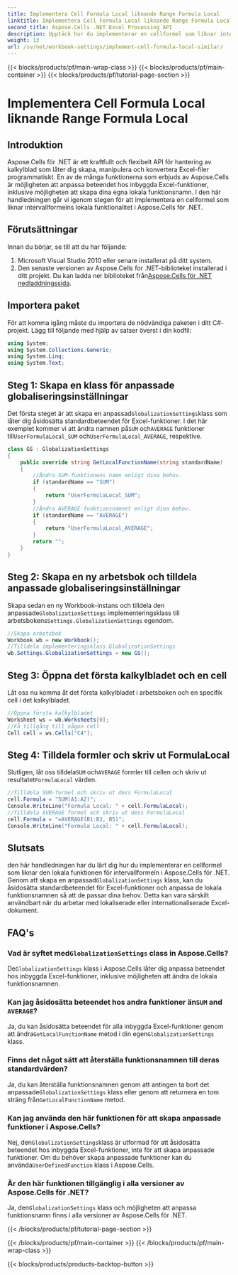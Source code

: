 ```yaml
---
title: Implementera Cell Formula Local liknande Range Formula Local
linktitle: Implementera Cell Formula Local liknande Range Formula Local
second_title: Aspose.Cells .NET Excel Processing API
description: Upptäck hur du implementerar en cellformel som liknar intervallformelns lokala funktionalitet i Aspose.Cells för .NET. Lär dig att anpassa inbyggda Excel-funktionsnamn och mer.
weight: 13
url: /sv/net/workbook-settings/implement-cell-formula-local-similar/
---
```


{{< blocks/products/pf/main-wrap-class >}}
{{< blocks/products/pf/main-container >}}
{{< blocks/products/pf/tutorial-page-section >}}

# Implementera Cell Formula Local liknande Range Formula Local

## Introduktion
Aspose.Cells för .NET är ett kraftfullt och flexibelt API för hantering av kalkylblad som låter dig skapa, manipulera och konvertera Excel-filer programmatiskt. En av de många funktionerna som erbjuds av Aspose.Cells är möjligheten att anpassa beteendet hos inbyggda Excel-funktioner, inklusive möjligheten att skapa dina egna lokala funktionsnamn. I den här handledningen går vi igenom stegen för att implementera en cellformel som liknar intervallformelns lokala funktionalitet i Aspose.Cells för .NET.
## Förutsättningar
Innan du börjar, se till att du har följande:
1. Microsoft Visual Studio 2010 eller senare installerat på ditt system.
2.  Den senaste versionen av Aspose.Cells for .NET-biblioteket installerad i ditt projekt. Du kan ladda ner biblioteket från[Aspose.Cells för .NET nedladdningssida](https://releases.aspose.com/cells/net/).
## Importera paket
För att komma igång måste du importera de nödvändiga paketen i ditt C#-projekt. Lägg till följande med hjälp av satser överst i din kodfil:
```csharp
using System;
using System.Collections.Generic;
using System.Linq;
using System.Text;
```
## Steg 1: Skapa en klass för anpassade globaliseringsinställningar
 Det första steget är att skapa en anpassad`GlobalizationSettings`klass som låter dig åsidosätta standardbeteendet för Excel-funktioner. I det här exemplet kommer vi att ändra namnen på`SUM` och`AVERAGE` funktioner till`UserFormulaLocal_SUM` och`UserFormulaLocal_AVERAGE`, respektive.
```csharp
class GS : GlobalizationSettings
{
    public override string GetLocalFunctionName(string standardName)
    {
        //Ändra SUM-funktionens namn enligt dina behov.
        if (standardName == "SUM")
        {
            return "UserFormulaLocal_SUM";
        }
        //Ändra AVERAGE-funktionsnamnet enligt dina behov.
        if (standardName == "AVERAGE")
        {
            return "UserFormulaLocal_AVERAGE";
        }
        return "";
    }
}
```
## Steg 2: Skapa en ny arbetsbok och tilldela anpassade globaliseringsinställningar
 Skapa sedan en ny Workbook-instans och tilldela den anpassade`GlobalizationSettings` implementeringsklass till arbetsbokens`Settings.GlobalizationSettings` egendom.
```csharp
//Skapa arbetsbok
Workbook wb = new Workbook();
//Tilldela implementeringsklass GlobalizationSettings
wb.Settings.GlobalizationSettings = new GS();
```
## Steg 3: Öppna det första kalkylbladet och en cell
Låt oss nu komma åt det första kalkylbladet i arbetsboken och en specifik cell i det kalkylbladet.
```csharp
//Öppna första kalkylbladet
Worksheet ws = wb.Worksheets[0];
//Få tillgång till någon cell
Cell cell = ws.Cells["C4"];
```
## Steg 4: Tilldela formler och skriv ut FormulaLocal
 Slutligen, låt oss tilldela`SUM` och`AVERAGE` formler till cellen och skriv ut resultatet`FormulaLocal` värden.
```csharp
//Tilldela SUM-formel och skriv ut dess FormulaLocal
cell.Formula = "SUM(A1:A2)";
Console.WriteLine("Formula Local: " + cell.FormulaLocal);
//Tilldela AVERAGE formel och skriv ut dess FormulaLocal
cell.Formula = "=AVERAGE(B1:B2, B5)";
Console.WriteLine("Formula Local: " + cell.FormulaLocal);
```
## Slutsats
 den här handledningen har du lärt dig hur du implementerar en cellformel som liknar den lokala funktionen för intervallformeln i Aspose.Cells för .NET. Genom att skapa en anpassad`GlobalizationSettings` klass, kan du åsidosätta standardbeteendet för Excel-funktioner och anpassa de lokala funktionsnamnen så att de passar dina behov. Detta kan vara särskilt användbart när du arbetar med lokaliserade eller internationaliserade Excel-dokument.
## FAQ's
###  Vad är syftet med`GlobalizationSettings` class in Aspose.Cells?
 De`GlobalizationSettings` klass i Aspose.Cells låter dig anpassa beteendet hos inbyggda Excel-funktioner, inklusive möjligheten att ändra de lokala funktionsnamnen.
###  Kan jag åsidosätta beteendet hos andra funktioner än`SUM` and `AVERAGE`?
 Ja, du kan åsidosätta beteendet för alla inbyggda Excel-funktioner genom att ändra`GetLocalFunctionName` metod i din egen`GlobalizationSettings` klass.
### Finns det något sätt att återställa funktionsnamnen till deras standardvärden?
 Ja, du kan återställa funktionsnamnen genom att antingen ta bort det anpassade`GlobalizationSettings` klass eller genom att returnera en tom sträng från`GetLocalFunctionName` metod.
### Kan jag använda den här funktionen för att skapa anpassade funktioner i Aspose.Cells?
 Nej, den`GlobalizationSettings`klass är utformad för att åsidosätta beteendet hos inbyggda Excel-funktioner, inte för att skapa anpassade funktioner. Om du behöver skapa anpassade funktioner kan du använda`UserDefinedFunction` klass i Aspose.Cells.
### Är den här funktionen tillgänglig i alla versioner av Aspose.Cells för .NET?
 Ja, den`GlobalizationSettings` klass och möjligheten att anpassa funktionsnamn finns i alla versioner av Aspose.Cells för .NET.

{{< /blocks/products/pf/tutorial-page-section >}}

{{< /blocks/products/pf/main-container >}}
{{< /blocks/products/pf/main-wrap-class >}}

{{< blocks/products/products-backtop-button >}}
